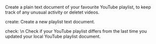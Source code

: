  Create a plain text document of your favourite YouTube playlist, to keep track of any unusual activity or deletet videos.
 
 create:
    Create a new playlist text document.
   
check: \n
    Check if your YouTube playlist differs from the last time you updated your local YouTube playlist document.
